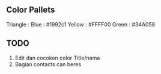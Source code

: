## Color Pallets
Triangle :
Blue : #1992c1
Yellow : #FFFF00
Green : #34A058

## TODO
1. Edit dan cocoken color Title/nama 
2. Bagian contacts can beres